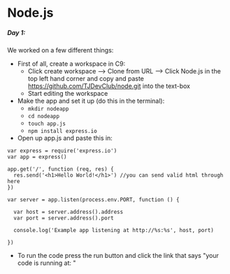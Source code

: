 # <b>Node.js</b>

##### Day 1:
We worked on a few different things:
 - First of all, create a workspace in C9:
    - Click create workspace --> Clone from URL --> Click Node.js in the top left hand corner and copy and paste https://github.com/TJDevClub/node.git into the text-box
    - Start editing the workspace
 -  Make the app and set it up (do this in the terminal):
    - `mkdir nodeapp`
    - `cd nodeapp`
    - `touch app.js`
    - `npm install express.io`
 - Open up app.js and paste this in:
 

```
var express = require('express.io')
var app = express()

app.get('/', function (req, res) {
  res.send('<h1>Hello World!</h1>') //you can send valid html through here
})

var server = app.listen(process.env.PORT, function () {

  var host = server.address().address
  var port = server.address().port

  console.log('Example app listening at http://%s:%s', host, port)

})
```

    
 - To run the code press the run button and click the link that says "your code is running at: "

